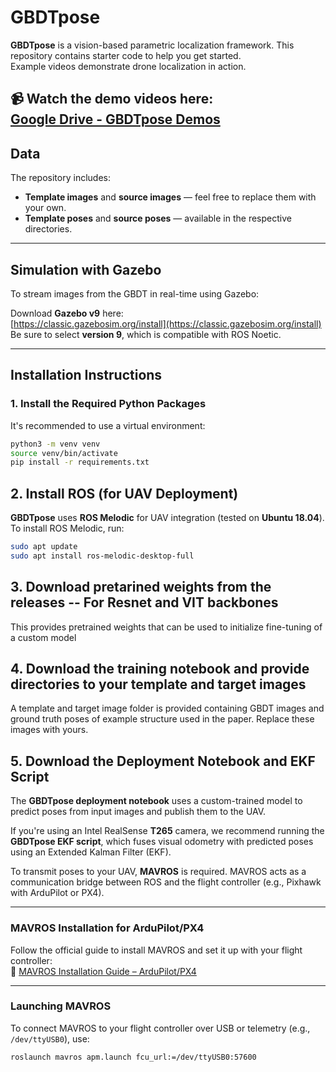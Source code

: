 # **GBDTpose**

**GBDTpose** is a vision-based parametric localization framework. This repository contains starter code to help you get started.  
Example videos demonstrate drone localization in action.

📹 **Watch the demo videos here:**  
[Google Drive - GBDTpose Demos](https://drive.google.com/drive/folders/126kFGxMAw3pU-g0phBOq0ywAM3b9NQak)
---

## **Data**

The repository includes:

- **Template images** and **source images** — feel free to replace them with your own.
- **Template poses** and **source poses** — available in the respective directories.

---

## **Simulation with Gazebo**

To stream images from the GBDT in real-time using Gazebo:

Download **Gazebo v9** here:  
[https://classic.gazebosim.org/install](https://classic.gazebosim.org/install)  
Be sure to select **version 9**, which is compatible with ROS Noetic.

---

## **Installation Instructions**

### **1. Install the Required Python Packages**

It's recommended to use a virtual environment:

```bash
python3 -m venv venv
source venv/bin/activate
pip install -r requirements.txt
```

## **2. Install ROS (for UAV Deployment)**

**GBDTpose** uses **ROS Melodic** for UAV integration (tested on **Ubuntu 18.04**).  
To install ROS Melodic, run:

```bash
sudo apt update
sudo apt install ros-melodic-desktop-full
```
## **3. Download pretarined weights from the releases -- For Resnet and VIT backbones**
This provides pretrained weights that can be used to initialize fine-tuning of a custom model

## **4. Download the training notebook and provide directories to your template and target images**
A template and target image folder is provided containing GBDT images and ground truth poses of example structure used in the paper.
Replace these images with yours.

## **5. Download the Deployment Notebook and EKF Script**

The **GBDTpose deployment notebook** uses a custom-trained model to predict poses from input images and publish them to the UAV.  

If you're using an Intel RealSense **T265** camera, we recommend running the **GBDTpose EKF script**, which fuses visual odometry with predicted poses using an Extended Kalman Filter (EKF).

To transmit poses to your UAV, **MAVROS** is required. MAVROS acts as a communication bridge between ROS and the flight controller (e.g., Pixhawk with ArduPilot or PX4).

---

### **MAVROS Installation for ArduPilot/PX4**

Follow the official guide to install MAVROS and set it up with your flight controller:  
🔗 [MAVROS Installation Guide – ArduPilot/PX4](https://ardupilot.org/dev/docs/ros-install.html)

---

### **Launching MAVROS**

To connect MAVROS to your flight controller over USB or telemetry (e.g., `/dev/ttyUSB0`), use:

```bash
roslaunch mavros apm.launch fcu_url:=/dev/ttyUSB0:57600
